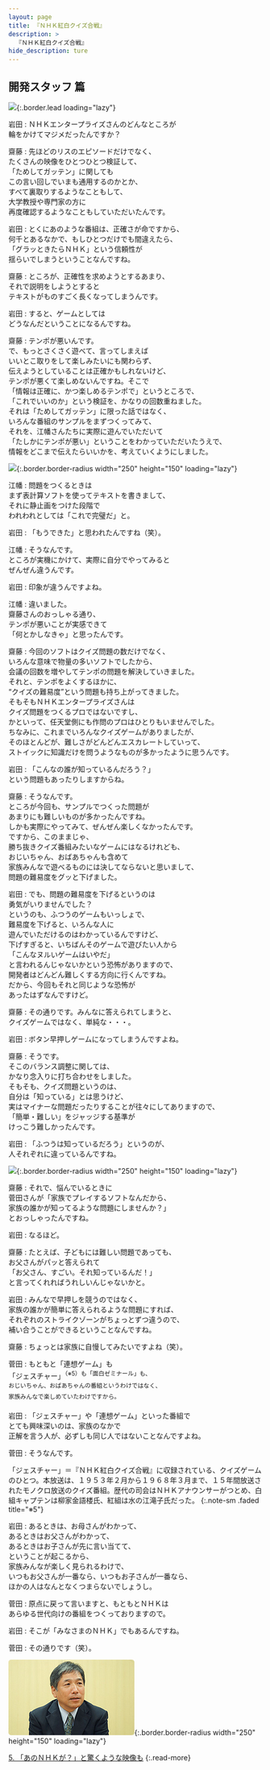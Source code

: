 ```yaml
---
layout: page
title: 『ＮＨＫ紅白クイズ合戦』
description: >
  『ＮＨＫ紅白クイズ合戦』
hide_description: ture
---
```


## 開発スタッフ 篇

![](/interviews/jp/wii/rqij/vol2/img/mainvisual4.jpg){:.border.lead loading="lazy"}

岩田
: ＮＨＫエンタープライズさんのどんなところが<br>輪をかけてマジメだったんですか？

齋藤
: 先ほどのリスのエピソードだけでなく、<br>たくさんの映像をひとつひとつ検証して、<br>「ためしてガッテン」に関しても<br>この言い回しでいまも通用するのかとか、<br>すべて裏取りするようなこともして、<br>大学教授や専門家の方に<br>再度確認するようなこともしていただいたんです。

岩田
: とくにあのような番組は、正確さが命ですから、<br>何千とあるなかで、もしひとつだけでも間違えたら、<br>「グラッときたらＮＨＫ」という信頼性が<br>揺らいでしまうということなんですね。

齋藤
: ところが、正確性を求めようとするあまり、<br>それで説明をしようとすると<br>テキストがものすごく長くなってしまうんです。

岩田
: すると、ゲームとしては<br>どうなんだということになるんですね。

齋藤
: テンポが悪いんです。<br>で、もっとさくさく遊べて、言ってしまえば<br>いいとこ取りをして楽しみたいにも関わらず、<br>伝えようとしていることは正確かもしれないけど、<br>テンポが悪くて楽しめないんですね。そこで<br>「情報は正確に、かつ楽しめるテンポで」というところで、<br>「これでいいのか」という検証を、かなりの回数重ねました。<br>それは「ためしてガッテン」に限った話ではなく、<br>いろんな番組のサンプルをまずつくってみて、<br>それを、江幡さんたちに実際に遊んでいただいて<br>「たしかにテンポが悪い」ということをわかっていただいたうえで、<br>情報をどこまで伝えたらいいかを、考えていくようにしました。

![](/interviews/jp/wii/rqij/vol2/img/photo10.jpg){:.border.border-radius width="250" height="150" loading="lazy"}

江幡
: 問題をつくるときは<br>まず表計算ソフトを使ってテキストを書きまして、<br>それに静止画をつけた段階で<br>われわれとしては「これで完璧だ」と。

岩田
: 「もうできた」と思われたんですね（笑）。

江幡
: そうなんです。<br>ところが実機にかけて、実際に自分でやってみると<br>ぜんぜん違うんです。

岩田
: 印象が違うんですよね。

江幡
: 違いました。<br>齋藤さんのおっしゃる通り、<br>テンポが悪いことが実感できて<br>「何とかしなきゃ」と思ったんです。

齋藤
: 今回のソフトはクイズ問題の数だけでなく、<br>いろんな意味で物量の多いソフトでしたから、<br>会議の回数を増やしてテンポの問題を解決していきました。<br>それと、テンポをよくするほかに、<br>“クイズの難易度”という問題も持ち上がってきました。<br>そもそもＮＨＫエンタープライズさんは<br>クイズ問題をつくるプロではないですし、<br>かといって、任天堂側にも作問のプロはひとりもいませんでした。<br>ちなみに、これまでいろんなクイズゲームがありましたが、<br>そのほとんどが、難しさがどんどんエスカレートしていって、<br>ストイックに知識だけを問うようなものが多かったように思うんです。

岩田
: 「こんなの誰が知っているんだろう？」<br>という問題もあったりしますからね。

齋藤
: そうなんです。<br>ところが今回も、サンプルでつくった問題が<br>あまりにも難しいものが多かったんですね。<br>しかも実際にやってみて、ぜんぜん楽しくなかったんです。<br>ですから、このままじゃ、<br>勝ち抜きクイズ番組みたいなゲームにはなるけれども、<br>おじいちゃん、おばあちゃんも含めて<br>家族みんなで遊べるものには決してならないと思いまして、<br>問題の難易度をグッと下げました。

岩田
: でも、問題の難易度を下げるというのは<br>勇気がいりませんでした？ <br>というのも、ふつうのゲームもいっしょで、<br>難易度を下げると、いろんな人に<br>遊んでいただけるのはわかっているんですけど、<br>下げすぎると、いちばんそのゲームで遊びたい人から<br>「こんなヌルいゲームはいやだ」<br>と言われるんじゃないかという恐怖がありますので、<br>開発者はどんどん難しくする方向に行くんですね。<br>だから、今回もそれと同じような恐怖が<br>あったはずなんですけど。

齋藤
: その通りです。みんなに答えられてしまうと、<br>クイズゲームではなく、単純な・・・。

岩田
: ボタン早押しゲームになってしまうんですよね。

齋藤
: そうです。<br>そこのバランス調整に関しては、<br>かなり念入りに打ち合わせをしました。<br>そもそも、クイズ問題というのは、<br>自分は「知っている」とは思うけど、<br>実はマイナーな問題だったりすることが往々にしてありますので、<br>「簡単・難しい」をジャッジする基準が<br>けっこう難しかったんです。

岩田
: 「ふつうは知っているだろう」というのが、<br>人それぞれに違っているんですね。

![](/interviews/jp/wii/rqij/vol2/img/photo11.jpg){:.border.border-radius width="250" height="150" loading="lazy"}

齋藤
: それで、悩んでいるときに<br>菅田さんが「家族でプレイするソフトなんだから、<br>家族の誰かが知ってるような問題にしませんか？」<br>とおっしゃったんですね。

岩田
: なるほど。

齋藤
: たとえば、子どもには難しい問題であっても、<br>お父さんがパッと答えられて<br>「お父さん、すごい。それ知っているんだ！」<br>と言ってくれればうれしいんじゃないかと。

岩田
: みんなで早押しを競うのではなく、<br>家族の誰かが簡単に答えられるような問題にすれば、<br>それぞれのストライクゾーンがちょっとずつ違うので、<br>補い合うことができるということなんですね。

齋藤
: ちょっとは家族に自慢してみたいですよね（笑）。

菅田
: もともと「連想ゲーム」も<br>「ジェスチャー」<SUP>（※5）も「面白ゼミナール」も、<br>おじいちゃん、おばあちゃんの番組というわけではなく、<br>家族みんなで楽しめていたわけですから。

岩田
: 「ジェスチャー」や「連想ゲーム」といった番組で<br>とても興味深いのは、家族のなかで<br>正解を言う人が、必ずしも同じ人ではないことなんですよね。

菅田
: そうなんです。

「ジェスチャー」＝『ＮＨＫ紅白クイズ合戦』に収録されている、クイズゲームのひとつ。本放送は、１９５３年２月から１９６８年３月まで、１５年間放送されたモノクロ放送のクイズ番組。歴代の司会はＮＨＫアナウンサーがつとめ、白組キャプテンは柳家金語楼氏、紅組は水の江滝子氏だった。
{:.note-sm .faded title="※5"}

岩田
: あるときは、お母さんがわかって、<br>あるときはお父さんがわかって、<br>あるときはお子さんが先に言い当てて、<br>ということが起こるから、<br>家族みんなが楽しく見られるわけで、<br>いつもお父さんが一番なら、いつもお子さんが一番なら、<br>ほかの人はなんとなくつまらないでしょうし。

菅田
: 原点に戻って言いますと、もともとＮＨＫは<br>あらゆる世代向けの番組をつくっておりますので。

岩田
: そこが「みなさまのＮＨＫ」でもあるんですね。

菅田
: その通りです（笑）。

![](/interviews/jp/wii/rqij/vol2/img/photo1.jpg){:.border.border-radius width="250" height="150" loading="lazy"}

[5. 「あのＮＨＫが？」と驚くような映像も](5.md)
{:.read-more}

